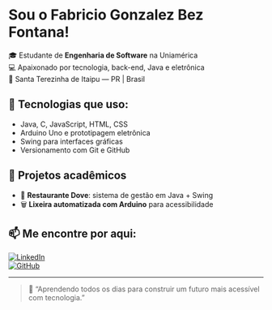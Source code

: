 # Sou o Fabricio Gonzalez Bez Fontana!

🎓 Estudante de **Engenharia de Software** na Uniamérica  
💻 Apaixonado por tecnologia, back-end, Java e eletrônica  
📍 Santa Terezinha de Itaipu — PR | Brasil

## 🚀 Tecnologias que uso:
- Java, C, JavaScript, HTML, CSS
- Arduino Uno e prototipagem eletrônica
- Swing para interfaces gráficas
- Versionamento com Git e GitHub

## 🧠 Projetos acadêmicos
- 🧾 **Restaurante Dove**: sistema de gestão em Java + Swing  
- 🗑️ **Lixeira automatizada com Arduino** para acessibilidade

## 📫 Me encontre por aqui:
[![LinkedIn](https://img.shields.io/badge/LinkedIn-blue?style=flat&logo=linkedin&logoColor=white)](https://www.linkedin.com/in/fabricio-gonzalez-bez-fontana-843370370)  
[![GitHub](https://img.shields.io/badge/GitHub-000?style=flat&logo=github&logoColor=white)](https://github.com/BricioBez)

---

> 📌 “Aprendendo todos os dias para construir um futuro mais acessível com tecnologia.”

